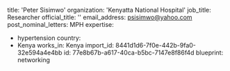 title: 'Peter Sisimwo'
organization: 'Kenyatta National Hospital'
job_title: Researcher
official_title: ''
email_address: psisimwo@yahoo.com
post_nominal_letters: MPH
expertise:
  - hypertension
country:
  - Kenya
works_in: Kenya
import_id: 8441d1d6-7f0e-442b-9fa0-32e594a4e4bb
id: 77e8b67b-a617-40ca-b5bc-7147e8f86f4d
blueprint: networking
